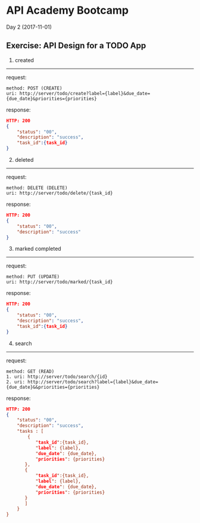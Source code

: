 API Academy Bootcamp
====================

Day 2 (2017-11-01)

## Exercise: API Design for a TODO App

1. created
----------

request:

```
method: POST (CREATE)
uri: http://server/todo/create?label={label}&due_date={due_date}&priorities={priorities}
```

response: 

```json
HTTP: 200
{
    "status": "00",
    "description": "success",
    "task_id":{task_id}
}
```

2. deleted
----------

request:

```
method: DELETE (DELETE)
uri: http://server/todo/delete/{task_id}
```

response:

```json
HTTP: 200
{
    "status": "00",
    "description": "success"
}
```

3. marked completed
----------

request:

```
method: PUT (UPDATE)
uri: http://server/todo/marked/{task_id}
```

response:

```json
HTTP: 200
{
    "status": "00",
    "description": "success",
    "task_id":{task_id}
}

```

4. search
----------

request:

```
method: GET (READ)
1. uri: http://server/todo/search/{id}
2. uri: http://server/todo/search?label={label}&due_date={due_date}&&priorities={priorities}
```

response:

```json
HTTP: 200
{
    "status": "00",
    "description": "success",
    "tasks : [
    	{
           "task_id":{task_id},
           "label": {label},
           "due_date": {due_date},
           "priorities": {priorities}
       },
       {
           "task_id":{task_id},
           "label": {label},
           "due_date": {due_date},
           "priorities": {priorities}
       }
       ]
    }
}
```
